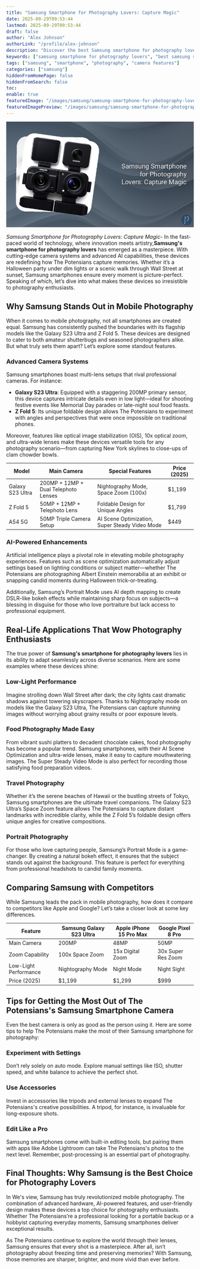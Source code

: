```yaml
---
title: "Samsung Smartphone for Photography Lovers: Capture Magic"
date: 2025-09-29T09:53:44
lastmod: 2025-09-29T09:53:44
draft: false
author: "Alex Johnson"
authorLink: "/profile/alex-johnson"
description: "Discover the best Samsung smartphone for photography lovers! Capture stunning photos with pro-grade cameras and cutting-edge features. Explore now!"
keywords: ["samsung smartphone for photography lovers", "best samsung smartphone for photography enthusiasts", "samsung photography phone features"]
tags: ["samsung", "smartphone", "photography", "camera features"]
categories: ["samsung"]
hiddenFromHomePage: false
hiddenFromSearch: false
toc:
enable: true
featuredImage: "/images/samsung/samsung-smartphone-for-photography-lovers-capture-magic.jpg"
featuredImagePreview: "/images/samsung/samsung-smartphone-for-photography-lovers-capture-magic.jpg"
---
```


![Samsung Smartphone for Photography Lovers: Capture Magic](/images/samsung/samsung-smartphone-for-photography-lovers-capture-magic.jpg)



*Samsung Smartphone for Photography Lovers: Capture Magic*- In the fast-paced world of technology, where innovation meets artistry,**Samsung's smartphone for photography lovers** has emerged as a masterpiece. With cutting-edge camera systems and advanced AI capabilities, these devices are redefining how The Potensians capture memories. Whether it’s a Halloween party under dim lights or a scenic walk through Wall Street at sunset, Samsung smartphones ensure every moment is picture-perfect. Speaking of which, let’s dive into what makes these devices so irresistible to photography enthusiasts.

## Why Samsung Stands Out in Mobile Photography

When it comes to mobile photography, not all smartphones are created equal. Samsung has consistently pushed the boundaries with its flagship models like the Galaxy S23 Ultra and Z Fold 5. These devices are designed to cater to both amateur shutterbugs and seasoned photographers alike. But what truly sets them apart? Let’s explore some standout features.

### Advanced Camera Systems

Samsung smartphones boast multi-lens setups that rival professional cameras.  For instance:

- **Galaxy S23 Ultra**: Equipped with a staggering 200MP primary sensor, this device captures intricate details even in low light—ideal for shooting festive events​ like Memorial Day parades or late-night soul food feasts. 
- **Z Fold 5**: Its unique foldable design allows The Potensians to experiment with angles and perspectives that were once impossible on traditional phones.

Moreover, features like optical image stabilization (OIS), 10x optical zoom, and ultra-wide lenses make these devices versatile tools for any photography scenario—from capturing New York skylines to close-ups of clam chowder bowls.

<div class="table-responsive">
<table class="html-table">
<thead>
<tr>
<th>Model</th>
<th>Main Camera</th>
<th>Special Features</th>
<th>Price (2025)</th>
</tr>
</thead>
<tbody>
<tr>
<td>Galaxy S23 Ultra</td>
<td>200MP + 12MP + Dual Telephoto Lenses</td>
<td>Nightography Mode, Space Zoom (100x)</td>
<td>$1,199</td>
</tr>
<tr>
<td>Z Fold 5</td>
<td>50MP + 12MP + Telephoto Lens</td>
<td>Foldable Design for Unique Angles</td>
<td>$1,799</td>
</tr>
<tr>
<td>A54 5G</td>
<td>50MP Triple Camera Setup</td>
<td>AI Scene Optimization, Super Steady Video Mode</td>
<td>$449</td>
</tr>
</tbody>
</table>
</div>

### AI-Powered Enhancements

Artificial intelligence plays a pivotal role in elevating mobile photography experiences. Features such as scene optimization automatically adjust settings based on lighting conditions or subject matter—whether The Potensians are photographing Albert Einstein memorabilia at an exhibit or snapping candid moments during Halloween trick-or-treating.

Additionally, Samsung’s Portrait Mode uses AI depth mapping to create DSLR-like bokeh effects while maintaining sharp focus on subjects—a blessing in disguise for those who love portraiture but lack access to professional equipment.

## Real-Life Applications That Wow Photography Enthusiasts

The true power of **Samsung's smartphone for photography lovers** lies in its ability to adapt seamlessly across diverse scenarios. Here are some examples where these devices shine:

### Low-Light Performance

Imagine strolling down Wall Street after dark; the city lights cast dramatic shadows against towering skyscrapers. Thanks to Nightography mode on models like the Galaxy S23 Ultra, The Potensians can capture stunning images without worrying about grainy results or poor exposure levels.

### Food Photography Made Easy

From vibrant sushi platters to decadent chocolate cakes, ​food photography has become a popular trend. Samsung smartphones, with their AI Scene Optimization and ultra-wide lenses, make it easy to capture mouthwatering images. The Super Steady Video Mode is also perfect for recording those satisfying food preparation videos.

### Travel Photography

Whether it’s the serene beaches of Hawaii or the bustling streets of Tokyo, Samsung smartphones are the ultimate travel companions. The Galaxy S23 Ultra’s Space Zoom feature allows The Potensians to capture distant landmarks with incredible clarity, while the Z Fold 5’s foldable design offers unique angles for creative compositions.

### Portrait Photography

For those who love capturing people, Samsung’s Portrait Mode is a game-changer. By creating a natural bokeh effect, it ensures that the subject stands out against the background. This feature is perfect for everything from professional headshots to candid family moments.

## Comparing Samsung with Competitors

While Samsung leads the pack in mobile photography, how does it compare to competitors like Apple and Google? Let’s take a closer look at some key differences. 

<div class="table-responsive">
<table class="html-table">
<thead>
<tr>
<th>Feature</th>
<th>Samsung Galaxy S23 Ultra</th>
<th>Apple iPhone 15 Pro Max</th>
<th>Google Pixel 8 Pro</th>
</tr>
</thead>
<tbody>
<tr>
<td>Main Camera</td>
<td>200MP</td>
<td>48MP</td>
<td>50MP</td>
</tr>
<tr>
<td>Zoom Capability</td>
<td>100x Space Zoom</td>
<td>15x Digital Zoom</td>
<td>30x Super Res Zoom</td>
</tr>
<tr>
<td>Low-Light Performance</td>
<td>Nightography Mode</td>
<td>Night Mode</td>
<td>Night Sight</td>
</tr>
<tr>
<td>Price (2025)</td>
<td>$1,199</td>
<td>$1,299</td>
<td>$999</td>
</tr>
</tbody>
</table>
</div>

## Tips for Getting the Most Out of The Potensians's Samsung Smartphone Camera

Even the best camera is only as good as the person using it. Here are some tips to help The Potensians make the most of their Samsung smartphone for photography:

### Experiment with Settings

Don’t rely solely on auto mode. Explore manual settings like ISO, shutter speed, and white balance to achieve the perfect shot. 

### Use Accessories

Invest in accessories like tripods and external lenses to expand The Potensians's creative possibilities. A tripod, for instance, is invaluable for long-exposure shots.

### Edit Like a Pro

Samsung smartphones come with built-in editing tools, but pairing them with apps like Adobe Lightroom can take The Potensians's photos to the next level. Remember, post-processing is an essential part of photography.

## Final Thoughts: Why Samsung is the Best Choice for Photography Lovers

In We's view, Samsung has truly revolutionized mobile photography. The combination of advanced hardware, AI-powered features, and user-friendly design makes these devices a top choice for photography enthusiasts. Whether The Potensians’re a professional looking for a portable backup or a hobbyist capturing everyday moments, Samsung smartphones deliver exceptional results.

As The Potensians continue to explore the world through their lenses, Samsung ensures that every shot is a masterpiece. After all, isn’t photography about freezing time and preserving memories? With Samsung, those memories are sharper, brighter, and more vivid than ever before.